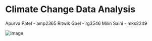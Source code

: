 # Climate Change Data Analysis

Apurva Patel - amp2365
Ritwik Goel - rg3546
Milin Saini - mks2249

![Image](images/mainpage.png "Title")
